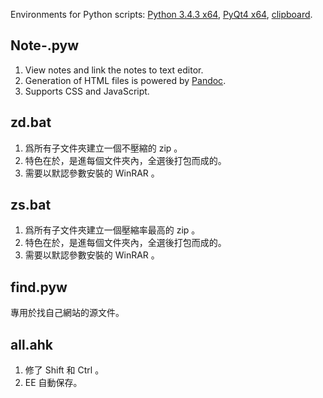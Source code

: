 Environments for Python scripts: [Python 3.4.3 x64](https://www.python.org/ftp/python/3.4.3/python-3.4.3.amd64.msi), [PyQt4 x64](http://sourceforge.net/projects/pyqt/files/PyQt4/PyQt-4.11.3/PyQt4-4.11.3-gpl-Py3.4-Qt5.3.2-x64.exe), [clipboard](https://pypi.python.org/pypi/clipboard).

## Note-.pyw
1. View notes and link the notes to text editor.
2. Generation of HTML files is powered by [Pandoc](http://pandoc.org/).
3. Supports CSS and JavaScript.

## zd.bat
1. 爲所有子文件夾建立一個不壓縮的 zip 。
2. 特色在於，是進每個文件夾內，全選後打包而成的。
3. 需要以默認參數安裝的 WinRAR 。

## zs.bat
1. 爲所有子文件夾建立一個壓縮率最高的 zip 。
2. 特色在於，是進每個文件夾內，全選後打包而成的。
3. 需要以默認參數安裝的 WinRAR 。

## find.pyw
專用於找自己網站的源文件。

## all.ahk
1. 修了 Shift 和 Ctrl 。
2. EE 自動保存。